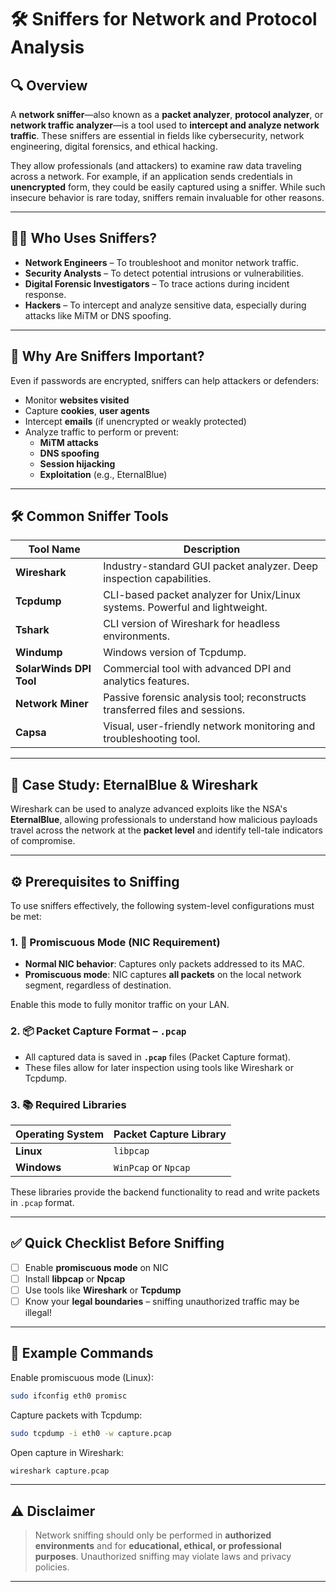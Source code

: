 # 🛠️ Sniffers for Network and Protocol Analysis

## 🔍 Overview

A **network sniffer**—also known as a **packet analyzer**, **protocol analyzer**, or **network traffic analyzer**—is a tool used to **intercept and analyze network traffic**. These sniffers are essential in fields like cybersecurity, network engineering, digital forensics, and ethical hacking.

They allow professionals (and attackers) to examine raw data traveling across a network. For example, if an application sends credentials in **unencrypted** form, they could be easily captured using a sniffer. While such insecure behavior is rare today, sniffers remain invaluable for other reasons.

---

## 👨‍💻 Who Uses Sniffers?

- **Network Engineers** – To troubleshoot and monitor network traffic.
- **Security Analysts** – To detect potential intrusions or vulnerabilities.
- **Digital Forensic Investigators** – To trace actions during incident response.
- **Hackers** – To intercept and analyze sensitive data, especially during attacks like MiTM or DNS spoofing.

---

## 🎯 Why Are Sniffers Important?

Even if passwords are encrypted, sniffers can help attackers or defenders:

- Monitor **websites visited**
- Capture **cookies**, **user agents**
- Intercept **emails** (if unencrypted or weakly protected)
- Analyze traffic to perform or prevent:
  - **MiTM attacks**
  - **DNS spoofing**
  - **Session hijacking**
  - **Exploitation** (e.g., EternalBlue)

---

## 🛠 Common Sniffer Tools

| Tool Name | Description |
|-----------|-------------|
| **Wireshark** | Industry-standard GUI packet analyzer. Deep inspection capabilities. |
| **Tcpdump** | CLI-based packet analyzer for Unix/Linux systems. Powerful and lightweight. |
| **Tshark** | CLI version of Wireshark for headless environments. |
| **Windump** | Windows version of Tcpdump. |
| **SolarWinds DPI Tool** | Commercial tool with advanced DPI and analytics features. |
| **Network Miner** | Passive forensic analysis tool; reconstructs transferred files and sessions. |
| **Capsa** | Visual, user-friendly network monitoring and troubleshooting tool. |

---

## 🧠 Case Study: EternalBlue & Wireshark

Wireshark can be used to analyze advanced exploits like the NSA's **EternalBlue**, allowing professionals to understand how malicious payloads travel across the network at the **packet level** and identify tell-tale indicators of compromise.

---

## ⚙️ Prerequisites to Sniffing

To use sniffers effectively, the following system-level configurations must be met:

### 1. 🧲 Promiscuous Mode (NIC Requirement)
- **Normal NIC behavior**: Captures only packets addressed to its MAC.
- **Promiscuous mode**: NIC captures **all packets** on the local network segment, regardless of destination.
  
Enable this mode to fully monitor traffic on your LAN.

### 2. 📦 Packet Capture Format – `.pcap`
- All captured data is saved in **`.pcap`** files (Packet Capture format).
- These files allow for later inspection using tools like Wireshark or Tcpdump.

### 3. 📚 Required Libraries

| Operating System | Packet Capture Library |
|------------------|------------------------|
| **Linux**        | `libpcap`              |
| **Windows**      | `WinPcap` or `Npcap`   |

These libraries provide the backend functionality to read and write packets in `.pcap` format.

---

## ✅ Quick Checklist Before Sniffing

- [ ] Enable **promiscuous mode** on NIC
- [ ] Install **libpcap** or **Npcap**
- [ ] Use tools like **Wireshark** or **Tcpdump**
- [ ] Know your **legal boundaries** – sniffing unauthorized traffic may be illegal!

---

## 🧪 Example Commands

Enable promiscuous mode (Linux):

```bash
sudo ifconfig eth0 promisc
```

Capture packets with Tcpdump:

```bash
sudo tcpdump -i eth0 -w capture.pcap
```

Open capture in Wireshark:

```bash
wireshark capture.pcap
```

---

## ⚠️ Disclaimer

> Network sniffing should only be performed in **authorized environments** and for **educational, ethical, or professional purposes**. Unauthorized sniffing may violate laws and privacy policies.

---
